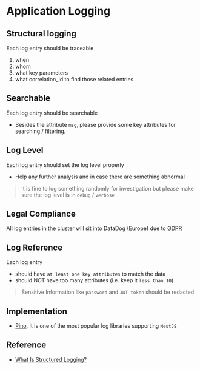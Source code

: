 # Application Logging <!-- omit in toc -->

## Structural logging

Each log entry should be traceable

1. when
2. whom
3. what key parameters
4. what correlation_id to find those related entries

## Searchable

Each log entry should be searchable

- Besides the attribute `msg`, please provide some key attributes for searching / filtering.

## Log Level

Each log entry should set the log level properly

- Help any further analysis and in case there are something abnormal

> It is fine to log something randomly for investigation but please make sure the log level is in `debug` / `verbose`

## Legal Compliance

All log entries in the cluster will sit into DataDog (Europe) due to [GDPR](https://www.wired.co.uk/article/what-is-gdpr-uk-eu-legislation-compliance-summary-fines-2018 "https://www.wired.co.uk/article/what-is-gdpr-uk-eu-legislation-compliance-summary-fines-2018")

## Log Reference

Each log entry

- should have `at least one key attributes` to match the data
- should NOT have too many attributes (i.e. keep it `less than 10`)

> Sensitive Information like `password` and `JWT token` should be redacted

## Implementation

- [Pino](https://github.com/pinojs/pino "https://github.com/pinojs/pino"). It is one of the most popular log libraries supporting `NestJS`

## Reference

- [What Is Structured Logging?](https://sematext.com/glossary/structured-logging "https://sematext.com/glossary/structured-logging")

